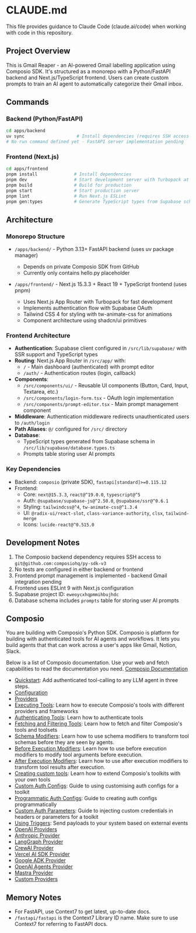 # CLAUDE.md

This file provides guidance to Claude Code (claude.ai/code) when working with code in this repository.

## Project Overview

This is Gmail Reaper - an AI-powered Gmail labelling application using Composio SDK. It's structured as a monorepo with a Python/FastAPI backend and Next.js/TypeScript frontend. Users can create custom prompts to train an AI agent to automatically categorize their Gmail inbox.

## Commands

### Backend (Python/FastAPI)

```bash
cd apps/backend
uv sync                    # Install dependencies (requires SSH access to composiohq/py-sdk-v3)
# No run command defined yet - FastAPI server implementation pending
```

### Frontend (Next.js)

```bash
cd apps/frontend
pnpm install              # Install dependencies
pnpm dev                  # Start development server with Turbopack at http://localhost:3000
pnpm build                # Build for production
pnpm start                # Start production server
pnpm lint                 # Run Next.js ESLint
pnpm gen:types            # Generate TypeScript types from Supabase schema
```

## Architecture

### Monorepo Structure

- `/apps/backend/` - Python 3.13+ FastAPI backend (uses uv package manager)

  - Depends on private Composio SDK from GitHub
  - Currently only contains hello.py placeholder

- `/apps/frontend/` - Next.js 15.3.3 + React 19 + TypeScript frontend (uses pnpm)
  - Uses Next.js App Router with Turbopack for fast development
  - Implements authentication flow with Supabase OAuth
  - Tailwind CSS 4 for styling with tw-animate-css for animations
  - Component architecture using shadcn/ui primitives

### Frontend Architecture

- **Authentication**: Supabase client configured in `/src/lib/supabase/` with SSR support and TypeScript types
- **Routing**: Next.js App Router in `/src/app/` with:
  - `/` - Main dashboard (authenticated) with prompt editor
  - `/auth/` - Authentication routes (login, callback)
- **Components**:
  - `/src/components/ui/` - Reusable UI components (Button, Card, Input, Textarea, etc.)
  - `/src/components/login-form.tsx` - OAuth login implementation
  - `/src/components/prompt-editor.tsx` - Main prompt management component
- **Middleware**: Authentication middleware redirects unauthenticated users to `/auth/login`
- **Path Aliases**: `@/` configured for `/src/` directory
- **Database**:
  - TypeScript types generated from Supabase schema in `/src/lib/supabase/database.types.ts`
  - Prompts table storing user AI prompts

### Key Dependencies

- Backend: `composio` (private SDK), `fastapi[standard]>=0.115.12`
- Frontend:
  - Core: `next@15.3.3`, `react@^19.0.0`, `typescript@^5`
  - Auth: `@supabase/supabase-js@^2.50.0`, `@supabase/ssr@^0.6.1`
  - Styling: `tailwindcss@^4`, `tw-animate-css@^1.3.4`
  - UI: `@radix-ui/react-slot`, `class-variance-authority`, `clsx`, `tailwind-merge`
  - Icons: `lucide-react@^0.515.0`

## Development Notes

1. The Composio backend dependency requires SSH access to `git@github.com:composiohq/py-sdk-v3`
2. No tests are configured in either backend or frontend
3. Frontend prompt management is implemented - backend Gmail integration pending
4. Frontend uses ESLint 9 with Next.js configuration
5. Supabase project ID: `eweoycxhqpmmihbujhdc`
6. Database schema includes `prompts` table for storing user AI prompts

## Composio

You are building with Composio's Python SDK. Composio is platform for building with authenticated tools for AI agents and workflows.
It lets you build agents that that can work across a user's apps like Gmail, Notion, Slack.

Below is a list of Composio documentation. Use your web and fetch capabilities to read the documentation you need.
[Composio Documentation](https://v3.docs.composio.dev)

- [Quickstart](https://v3.docs.composio.dev/docs/quickstart.mdx): Add authenticated tool-calling to any LLM agent in three steps.
- [Configuration](https://v3.docs.composio.dev/docs/configuration.mdx)
- [Providers](https://v3.docs.composio.dev/docs/toolsets.mdx)
- [Executing Tools](https://v3.docs.composio.dev/docs/executing-tools.mdx): Learn how to execute Composio's tools with different providers and frameworks
- [Authenticating Tools](https://v3.docs.composio.dev/docs/authenticating-tools.mdx): Learn how to authenticate tools
- [Fetching and Filtering Tools](https://v3.docs.composio.dev/docs/fetching-tools.mdx): Learn how to fetch and filter Composio's tools and toolsets
- [Schema Modifiers](https://v3.docs.composio.dev/docs/modifiers/schema-modifiers.mdx): Learn how to use schema modifiers to transform tool schemas before they are seen by agents.
- [Before Execution Modifiers](https://v3.docs.composio.dev/docs/modifiers/before-execution.mdx): Learn how to use before execution modifiers to modify tool arguments before execution.
- [After Execution Modifiers](https://v3.docs.composio.dev/docs/modifiers/after-execution.mdx): Learn how to use after execution modifiers to transform tool results after execution.
- [Creating custom tools](https://v3.docs.composio.dev/docs/custom-tools.mdx): Learn how to extend Composio's toolkits with your own tools
- [Custom Auth Configs](https://v3.docs.composio.dev/docs/custom-auth-configs.mdx): Guide to using customising auth configs for a toolkit
- [Programmatic Auth Configs](https://v3.docs.composio.dev/docs/programmatic-auth-configs.mdx): Guide to creating auth configs programmatically
- [Custom Auth Parameters](https://v3.docs.composio.dev/docs/custom-auth-params.mdx): Guide to injecting custom credentials in headers or parameters for a toolkit
- [Using Triggers](https://v3.docs.composio.dev/docs/using-triggers.mdx): Send payloads to your system based on external events
- [OpenAI Providers](https://v3.docs.composio.dev/providers/openai.mdx)
- [Anthropic Provider](https://v3.docs.composio.dev/providers/anthropic.mdx)
- [LangGraph Provider](https://v3.docs.composio.dev/providers/langgraph.mdx)
- [CrewAI Provider](https://v3.docs.composio.dev/providers/crewai.mdx)
- [Vercel AI SDK Provider](https://v3.docs.composio.dev/providers/vercel.mdx)
- [Google ADK Provider](https://v3.docs.composio.dev/providers/google-adk.mdx)
- [OpenAI Agents Provider](https://v3.docs.composio.dev/providers/openai-agents.mdx)
- [Mastra Provider](https://v3.docs.composio.dev/providers/mastra.mdx)
- [Custom Providers](https://v3.docs.composio.dev/toolsets/custom.mdx)

## Memory Notes

- For FastAPI, use Context7 to get latest, up-to-date docs.
- `/fastapi/fastapi` is the Context7 Library ID name. Make sure to use Context7 for referring to FastAPI docs.